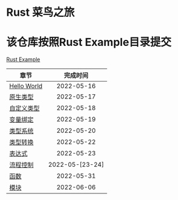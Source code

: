 # Rust 菜鸟之旅
# 该仓库按照Rust Example目录提交
[Rust Example](https://rustwiki.org/zh-CN/rust-by-example/)


|         章节          |         完成时间         |
|----------------------|:-----------------------:|
| [Hello World](./rs_day_a) |  2022-05-16 | 
| [原生类型](./rs_day_b) |  2022-05-17 | 
| [自定义类型](./rs_day_c) |  2022-05-18 | 
| [变量绑定](./rs_day_d) |  2022-05-19 | 
| [类型系统](./rs_day_e) |  2022-05-20 | 
| [类型转换](./rs_day_f) |  2022-05-22 | 
| [表达式](./rs_day_g) |  2022-05-23 | 
| [流程控制](./rs_day_h) |  2022-05-[23-24] | 
| [函数](./rs_day_i) |  2022-05-31 | 
| [模块](./rs_day_j) |  2022-06-06 | 